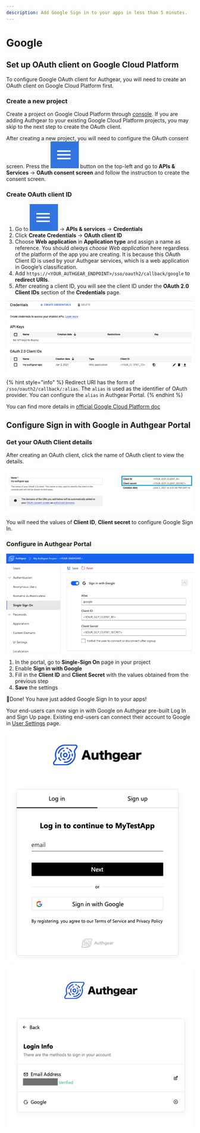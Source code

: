```yaml
---
description: Add Google Sign in to your apps in less than 5 minutes.
---
```


# Google

## Set up OAuth client on Google Cloud Platform

To configure Google OAuth client for Authgear, you will need to create an OAuth client on Google Cloud Platform first.

### Create a new project

Create a project on Google Cloud Platform through [console](https://console.cloud.google.com/). If you are adding Authgear to your existing Google Cloud Platform projects, you may skip to the next step to create the OAuth client. 

After creating a new project, you will need to configure the OAuth consent screen. Press the ![](../../.gitbook/assets/google-hamburger-menu.png) button on the top-left and go to **APIs & Services** -&gt; **OAuth consent screen** and follow the instruction to create the consent screen.

### Create OAuth client ID

1. Go to ![](../../.gitbook/assets/google-hamburger-menu.png) -&gt; **APIs & services** -&gt; **Credentials**
2. Click **Create Credentials** -&gt; **OAuth client ID**
3. Choose **Web application** in **Application type** and assign a name as reference. You should _always choose Web application_ here regardless of the platform of the app you are creating. It is because this OAuth Client ID is used by your Authgear services, which is a web application in Google’s classification.
4. Add `https://<YOUR_AUTHGEAR_ENDPOINT>/sso/oauth2/callback/google` to **redirect URIs**.
5. After creating a client ID, you will see the client ID under the **OAuth 2.0 Client IDs** section of the **Credentials** page.

![OAuth Client ID in the Credentials page](../../.gitbook/assets/gcp_create_client_id.png)

{% hint style="info" %}
Redirect URI has the form of `/sso/oauth2/callback/:alias`. The `alias` is used as the identifier of OAuth provider. You can configure the `alias` in Authgear Portal.
{% endhint %}

You can find more details in [official Google Cloud Platform doc](https://support.google.com/cloud/answer/6158849)

## Configure Sign in with Google in Authgear Portal

### Get your OAuth Client details

After creating an OAuth client, click the name of OAuth client to view the details.

![Get your OAuth Client ID and Secret in the details page](../../.gitbook/assets/gcp_client_details.png)

You will need the values of **Client ID**, **Client secret** to configure Google Sign In.

### Configure in Authgear Portal

![](../../.gitbook/assets/authgear_sso_google.png)

1. In the portal, go to **Single-Sign On** page in your project
2. Enable **Sign in with Google**
3. Fill in the **Client ID** and **Client Secret** with the values obtained from the previous step
4. **Save** the settings

🎉Done! You have just added Google Sign In to your apps!

Your end-users can now sign in with Google on Authgear pre-built Log In and Sign Up page. Existing end-users can connect their account to Google in [User Settings](../../integrate/auth-ui.md) page.

![&quot;Sign in with Google&quot; in Log in and Sign up page](../../.gitbook/assets/google_sign_in.png)

![Your end-users can connect to their Google account in User Settings page](../../.gitbook/assets/connect_with_google.png)



